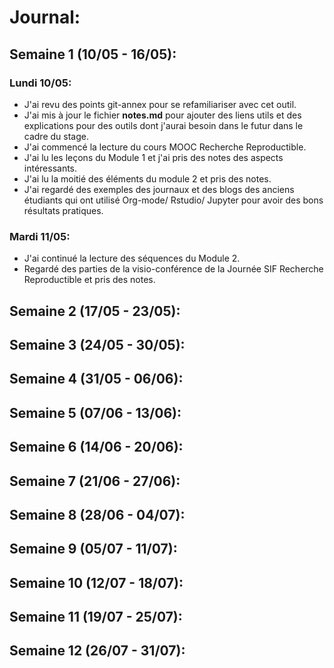 # Journal:

## Semaine 1 (10/05 - 16/05):

### Lundi 10/05:
- J'ai revu des points git-annex pour se refamiliariser avec cet outil.
- J'ai mis à jour le fichier __notes.md__ pour ajouter des liens utils et des explications pour des outils dont j'aurai besoin dans le futur dans le cadre du stage.
- J'ai commencé la lecture du cours MOOC Recherche Reproductible.
- J'ai lu les leçons du Module 1 et j'ai pris des notes des aspects intéressants.
- J'ai lu la moitié des éléments du module 2 et pris des notes.
- J'ai regardé des exemples des journaux et des blogs des anciens étudiants qui ont utilisé Org-mode/ Rstudio/ Jupyter pour avoir des bons résultats pratiques.

### Mardi 11/05:
- J'ai continué la lecture des séquences du Module 2.
- Regardé des parties de la visio-conférence de la Journée SIF Recherche Reproductible et pris des notes.

## Semaine 2 (17/05 - 23/05):



## Semaine 3 (24/05 - 30/05):



## Semaine 4 (31/05 - 06/06):



## Semaine 5 (07/06 - 13/06):



## Semaine 6 (14/06 - 20/06):



## Semaine 7 (21/06 - 27/06):



## Semaine 8 (28/06 - 04/07):



## Semaine 9 (05/07 - 11/07):



## Semaine 10 (12/07 - 18/07):



## Semaine 11 (19/07 - 25/07):



## Semaine 12 (26/07 - 31/07):





